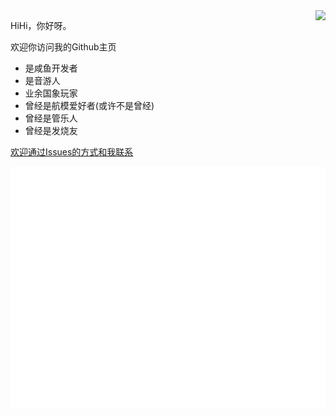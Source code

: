 <!--
### Hi there 👋


**ssyximmlove/ssyximmlove** is a ✨ _special_ ✨ repository because its `README.md` (this file) appears on your GitHub profile.

Here are some ideas to get you started:

- 🔭 I’m currently working on ...
- 🌱 I’m currently learning ...
- 👯 I’m looking to collaborate on ...
- 🤔 I’m looking for help with ...
- 💬 Ask me about ...
- 📫 How to reach me: ...
- 😄 Pronouns: ...
- ⚡ Fun fact: ...
![ssyximmlove's GitHub stats](https://github-readme-stats.vercel.app/api?username=ssyximmlove&show_icons=true&theme=synthwave&locale=cn)
-->

<a href="#">
<img align="right" src="https://github-readme-stats.vercel.app/api?username=ssyximmlove&show_icons=true&theme=synthwave&locale=cn">
</a>

HiHi，你好呀。

欢迎你访问我的Github主页

- 是咸鱼开发者
- 是音游人
- 业余国象玩家
- 曾经是航模爱好者(或许不是曾经)
- 曾经是管乐人
- 曾经是发烧友

[欢迎通过Issues的方式和我联系](https://github.com/ssyximmlove/ssyximmlove/issues)

![Metrics](/github-metrics.svg)
